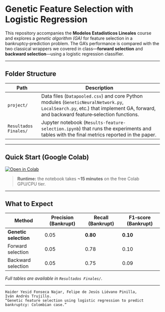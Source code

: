 # Genetic Feature Selection with Logistic Regression

This repository accompanies the **Modelos Estadísticos Lineales** course and explores a *genetic algorithm (GA)* for feature selection in a bankruptcy‑prediction problem.
The GA’s performance is compared with the two classical wrappers we covered in class—**forward selection** and **backward selection**—using a logistic regression classifier.

---
## Folder Structure

| Path                  | Description                                                                                                                                                                     |
| --------------------- | ------------------------------------------------------------------------------------------------------------------------------------------------------------------------------- |
| `project/`            | Data files (`Datapooled.csv`) and core Python modules (`GeneticNeuralNetwork.py`, `LocalSearch.py`, etc.) that implement GA, forward, and backward feature‑selection functions. |
| `Resultados Finales/` | Jupyter notebook (`Results-feature-selection.ipynb`) that runs the experiments and tables with the final metrics reported in the paper.                                         |
---

## Quick Start (Google Colab)

[![Open in Colab](https://colab.research.google.com/assets/colab-badge.svg)](https://colab.research.google.com/github/HaiderFonseca/logistic-regression-to-predict-bankrupcy/blob/main/project/Results-feature-selection.ipynb)

> **Runtime:** the notebook takes **\~15 minutes** on the free Colab GPU/CPU tier.

---

## What to Expect

| Method                | Precision (Bankrupt) | Recall (Bankrupt) | F1‑score (Bankrupt) |
| --------------------- | -------------------- | ----------------- | ------------------- |
| **Genetic selection** | 0.05                 | **0.80**          | **0.10**            |
| Forward selection     | 0.05                 | 0.78              | 0.10                |
| Backward selection    | 0.05                 | 0.75              | 0.09                |

*Full tables are available in `Resultados Finales/`.*

---

```
Haider Yesid Fonseca Najar, Felipe de Jesús Liévano Pinilla, Iván Andrés Trujillo.
“Genetic feature selection using logistic regression to predict bankruptcy: Colombian case.”
```

